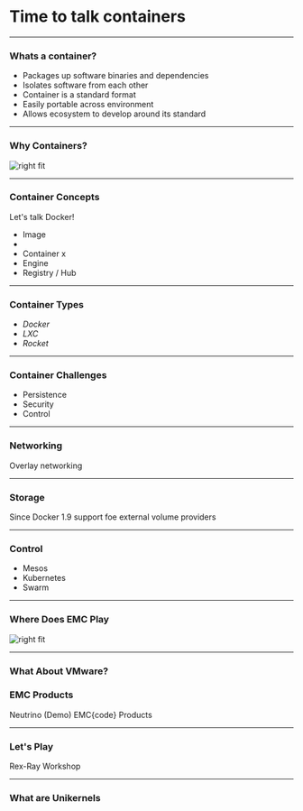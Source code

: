 
# Time to talk containers

---

### Whats a container?

- Packages up software binaries and dependencies
- Isolates software from each other 
- Container is a standard format
- Easily portable across environment
- Allows ecosystem to develop around its standard

---

### Why Containers?

![right fit](images/container-vs-vm.png)

---
### Container Concepts

Let's talk Docker!

- Image
- 
- Container x
- Engine
- Registry / Hub


---

### Container Types
- *Docker*
- *LXC*
- *Rocket*

---


### Container Challenges

- Persistence
- Security
- Control

---

### Networking

Overlay networking

--- 
### Storage 

Since Docker 1.9 support foe external volume providers

---

### Control

- Mesos
- Kubernetes
- Swarm


---

### Where Does EMC Play

![right fit](images/emc-docker-integration.png)

---

### What About VMware?



### EMC Products
Neutrino (Demo)
EMC{code} Products

---

### Let's Play
Rex-Ray Workshop

---

### What are Unikernels


